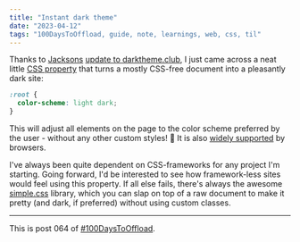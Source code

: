 ```yaml
---
title: "Instant dark theme"
date: "2023-04-12"
tags: "100DaysToOffload, guide, note, learnings, web, css, til"
---
```


Thanks to [Jacksons](https://jacksonchen666.com/) [update to darktheme.club](https://github.com/garritfra/darktheme.club/pull/79), I just came across a neat little [CSS property](https://developer.mozilla.org/en-US/docs/Web/CSS/color-scheme) that turns a mostly CSS-free document into a pleasantly dark site:

```css
:root {
  color-scheme: light dark;
}
```

This will adjust all elements on the page to the color scheme preferred by the user - without any other custom styles! 🤯 It is also [widely supported](https://caniuse.com/mdn-css_properties_color-scheme) by browsers.

I've always been quite dependent on CSS-frameworks for any project I'm starting. Going forward, I'd be interested to see how framework-less sites would feel using this property. If all else fails, there's always the awesome [simple.css](https://simplecss.org/) library, which you can slap on top of a raw document to make it pretty (and dark, if preferred) without using custom classes.

---

This is post 064 of [#100DaysToOffload](https://100daystooffload.com/).
